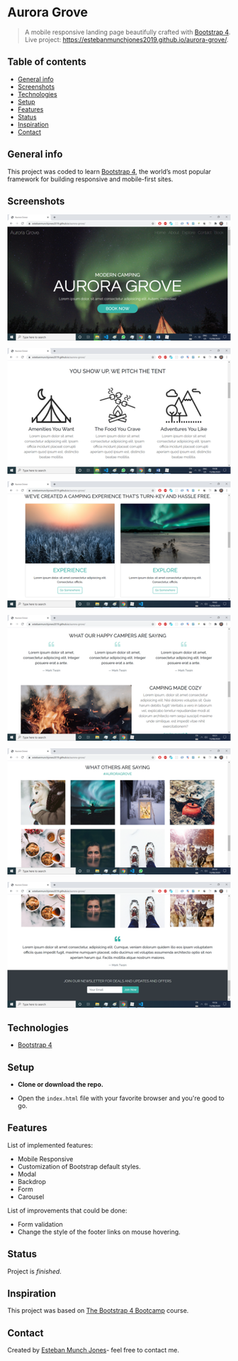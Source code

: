 # Aurora Grove
> A mobile responsive landing page beautifully crafted with [Bootstrap 4](https://getbootstrap.com/docs/4.0/getting-started/introduction/). Live project: https://estebanmunchjones2019.github.io/aurora-grove/.



## Table of contents

* [General info](#general-info)
* [Screenshots](#screenshots)
* [Technologies](#technologies)
* [Setup](#setup)
* [Features](#features)
* [Status](#status)
* [Inspiration](#inspiration)
* [Contact](#contact)



## General info

This project was coded to learn [Bootstrap 4](https://getbootstrap.com/docs/4.0/getting-started/introduction/),  the world’s most popular framework for building responsive and mobile-first sites.



## Screenshots



![home-screen](images/readme/image01.png)

![home-screen](images/readme/image02.png)

![home-screen](images/readme/image03.png)

![home-screen](images/readme/image04.png)

![home-screen](images/readme/image05.png)

![home-screen](images/readme/image06.png)



## Technologies

*  [Bootstrap 4](https://getbootstrap.com/docs/4.0/getting-started/introduction/)



## Setup

* **Clone or download the repo.**

* Open the `index.html` file with your favorite browser and you're good to go.

  

## Features
List of implemented features:
* Mobile Responsive
* Customization of Bootstrap default styles.
* Modal
* Backdrop
* Form
* Carousel

List of improvements that could be done:

* Form validation
* Change the style of the footer links on mouse hovering.

## Status
Project is _finished_. 



## Inspiration

This project was based on [The Bootstrap 4 Bootcamp](https://www.udemy.com/course/bootstrap-4-bootcamp/) course.



## Contact

Created by [Esteban Munch Jones](https://www.linkedin.com/in/estebanmunchjones/)- feel free to contact me.


